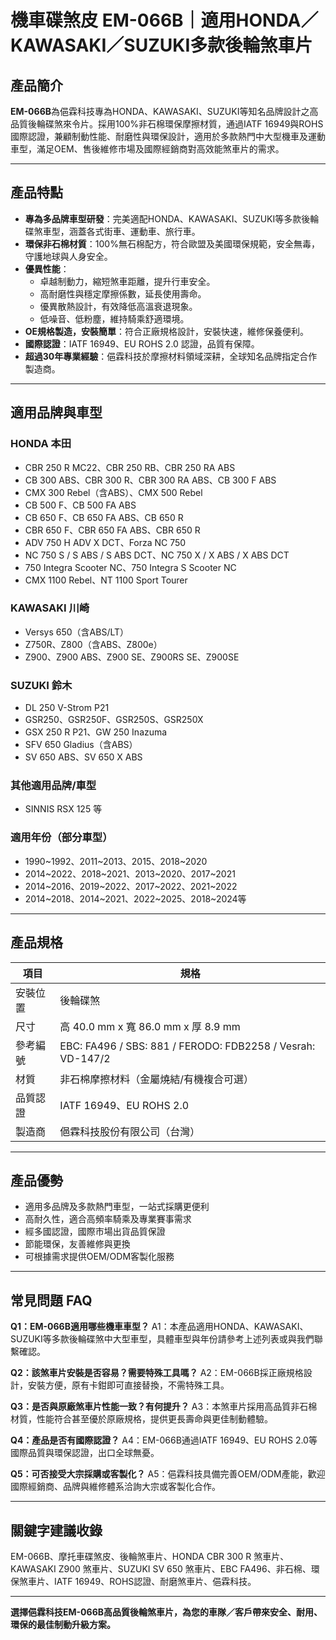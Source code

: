 # 機車碟煞皮 EM-066B｜適用HONDA／KAWASAKI／SUZUKI多款後輪煞車片

## 產品簡介
**EM-066B**為俋霖科技專為HONDA、KAWASAKI、SUZUKI等知名品牌設計之高品質後輪碟煞來令片。採用100%非石棉環保摩擦材質，通過IATF 16949與ROHS國際認證，兼顧制動性能、耐磨性與環保設計，適用於多款熱門中大型機車及運動車型，滿足OEM、售後維修市場及國際經銷商對高效能煞車片的需求。

---

## 產品特點

- **專為多品牌車型研發**：完美適配HONDA、KAWASAKI、SUZUKI等多款後輪碟煞車型，涵蓋各式街車、運動車、旅行車。
- **環保非石棉材質**：100%無石棉配方，符合歐盟及美國環保規範，安全無毒，守護地球與人身安全。
- **優異性能**：
  - 卓越制動力，縮短煞車距離，提升行車安全。
  - 高耐磨性與穩定摩擦係數，延長使用壽命。
  - 優異散熱設計，有效降低高溫衰退現象。
  - 低噪音、低粉塵，維持騎乘舒適環境。
- **OE規格製造，安裝簡單**：符合正廠規格設計，安裝快速，維修保養便利。
- **國際認證**：IATF 16949、EU ROHS 2.0 認證，品質有保障。
- **超過30年專業經驗**：俋霖科技於摩擦材料領域深耕，全球知名品牌指定合作製造商。

---

## 適用品牌與車型

### HONDA 本田
- CBR 250 R MC22、CBR 250 RB、CBR 250 RA ABS
- CB 300 ABS、CBR 300 R、CBR 300 RA ABS、CB 300 F ABS
- CMX 300 Rebel（含ABS）、CMX 500 Rebel
- CB 500 F、CB 500 FA ABS
- CB 650 F、CB 650 FA ABS、CB 650 R
- CBR 650 F、CBR 650 FA ABS、CBR 650 R
- ADV 750 H ADV X DCT、Forza NC 750
- NC 750 S / S ABS / S ABS DCT、NC 750 X / X ABS / X ABS DCT
- 750 Integra Scooter NC、750 Integra S Scooter NC
- CMX 1100 Rebel、NT 1100 Sport Tourer

### KAWASAKI 川崎
- Versys 650（含ABS/LT）
- Z750R、Z800（含ABS、Z800e）
- Z900、Z900 ABS、Z900 SE、Z900RS SE、Z900SE

### SUZUKI 鈴木
- DL 250 V-Strom P21
- GSR250、GSR250F、GSR250S、GSR250X
- GSX 250 R P21、GW 250 Inazuma
- SFV 650 Gladius（含ABS）
- SV 650 ABS、SV 650 X ABS

### 其他適用品牌/車型
- SINNIS RSX 125 等

### 適用年份（部分車型）
- 1990~1992、2011~2013、2015、2018~2020
- 2014~2022、2018~2021、2013~2020、2017~2021
- 2014~2016、2019~2022、2017~2022、2021~2022
- 2014~2018、2014~2021、2022~2025、2018~2024等

---

## 產品規格

| 項目         | 規格            |
|--------------|----------------|
| 安裝位置     | 後輪碟煞        |
| 尺寸         | 高 40.0 mm x 寬 86.0 mm x 厚 8.9 mm |
| 參考編號     | EBC: FA496 / SBS: 881 / FERODO: FDB2258 / Vesrah: VD-147/2 |
| 材質         | 非石棉摩擦材料（金屬燒結/有機複合可選）|
| 品質認證     | IATF 16949、EU ROHS 2.0 |
| 製造商       | 俋霖科技股份有限公司（台灣）|

---

## 產品優勢

- 適用多品牌及多款熱門車型，一站式採購更便利
- 高耐久性，適合高頻率騎乘及專業賽事需求
- 經多國認證，國際市場出貨品質保證
- 節能環保，友善維修與更換
- 可根據需求提供OEM/ODM客製化服務

---

## 常見問題 FAQ

**Q1：EM-066B適用哪些機車車型？**
A1：本產品適用HONDA、KAWASAKI、SUZUKI等多款後輪碟煞中大型車型，具體車型與年份請參考上述列表或與我們聯繫確認。

**Q2：該煞車片安裝是否容易？需要特殊工具嗎？**
A2：EM-066B採正廠規格設計，安裝方便，原有卡鉗即可直接替換，不需特殊工具。

**Q3：是否與原廠煞車片性能一致？有何提升？**
A3：本煞車片採用高品質非石棉材質，性能符合甚至優於原廠規格，提供更長壽命與更佳制動體驗。

**Q4：產品是否有國際認證？**
A4：EM-066B通過IATF 16949、EU ROHS 2.0等國際品質與環保認證，出口全球無憂。

**Q5：可否接受大宗採購或客製化？**
A5：俋霖科技具備完善OEM/ODM產能，歡迎國際經銷商、品牌與維修體系洽詢大宗或客製化合作。

---

## 關鍵字建議收錄
EM-066B、摩托車碟煞皮、後輪煞車片、HONDA CBR 300 R 煞車片、KAWASAKI Z900 煞車片、SUZUKI SV 650 煞車片、EBC FA496、非石棉、環保煞車片、IATF 16949、ROHS認證、耐磨煞車片、俋霖科技。

---

**選擇俋霖科技EM-066B高品質後輪煞車片，為您的車隊／客戶帶來安全、耐用、環保的最佳制動升級方案。**

